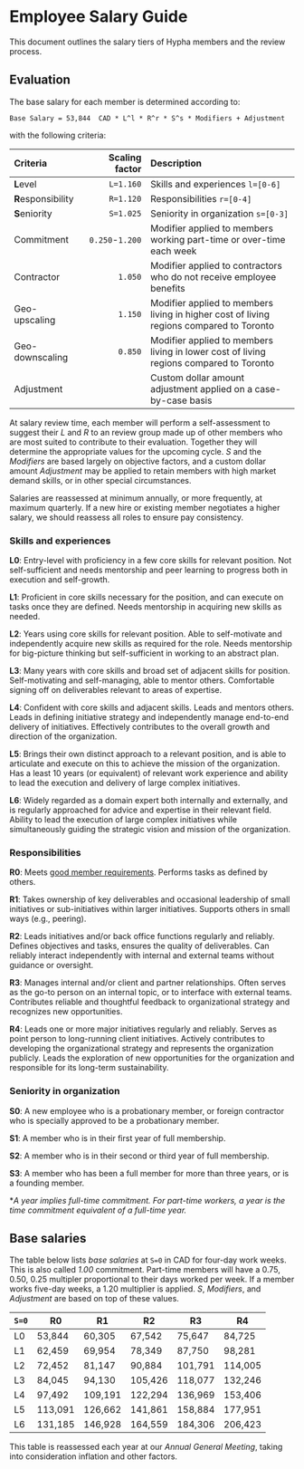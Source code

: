 # Employee Salary Guide

This document outlines the salary tiers of Hypha members and the review process.

## Evaluation

The base salary for each member is determined according to:

```
Base Salary = 53,844  CAD * L^l * R^r * S^s * Modifiers + Adjustment
```

with the following criteria:

| Criteria           | Scaling factor  | Description                                                                             |
|:-------------------|----------------:|:----------------------------------------------------------------------------------------|
| **L**evel          |       `L=1.160` | Skills and experiences `l=[0-6]`                                                        |
| **R**esponsibility |       `R=1.120` | Responsibilities `r=[0-4]`                                                              |
| **S**eniority      |       `S=1.025` | Seniority in organization `s=[0-3]`                                                     |
| Commitment         | `0.250`-`1.200` | Modifier applied to members working part-time or over-time each week                    |
| Contractor         |         `1.050` | Modifier applied to contractors who do not receive employee benefits                    |
| Geo-upscaling      |         `1.150` | Modifier applied to members living in higher cost of living regions compared to Toronto |
| Geo-downscaling    |         `0.850` | Modifier applied to members living in lower cost of living regions compared to Toronto  |
| Adjustment         |                 | Custom dollar amount adjustment applied on a case-by-case basis                         |

At salary review time, each member will perform a self-assessment to suggest their *L* and *R* to an review group made up of other members who are most suited to contribute to their evaluation. Together they will determine the appropriate values for the upcoming cycle. *S* and the *Modifiers* are based largely on objective factors, and a custom dollar amount *Adjustment* may be applied to retain members with high market demand skills, or in other special circumstances.

Salaries are reassessed at minimum annually, or more frequently, at maximum quarterly. If a new hire or existing member negotiates a higher salary, we should reassess all roles to ensure pay consistency.

### Skills and experiences

**L0**: Entry-level with proficiency in a few core skills for relevant position. Not self-sufficient and needs mentorship and peer learning to progress both in execution and self-growth.

**L1**: Proficient in core skills necessary for the position, and can execute on tasks once they are defined. Needs mentorship in acquiring new skills as needed.

**L2**: Years using core skills for relevant position. Able to self-motivate and independently acquire new skills as required for the role. Needs mentorship for big-picture thinking but self-sufficient in working to an abstract plan.

**L3**: Many years with core skills and broad set of adjacent skills for position. Self-motivating and self-managing, able to mentor others. Comfortable signing off on deliverables relevant to areas of expertise.

**L4**: Confident with core skills and adjacent skills. Leads and mentors others. Leads in defining initiative strategy and independently manage end-to-end delivery of initiatives. Effectively contributes to the overall growth and direction of the organization.

**L5**: Brings their own distinct approach to a relevant position, and is able to articulate and execute on this to achieve the mission of the organization. Has a least 10 years (or equivalent) of relevant work experience and ability to lead the execution and delivery of large complex initiatives.

**L6**: Widely regarded as a domain expert both internally and externally, and is regularly approached for advice and expertise in their relevant field. Ability to lead the execution of large complex initiatives while simultaneously guiding the strategic vision and mission of the organization.

### Responsibilities

**R0**: Meets [good member requirements](../Hypha-Worker-Co-operative/member-workers.md#being-a-good-member). Performs tasks as defined by others.

**R1**: Takes ownership of key deliverables and occasional leadership of small initiatives or sub-initiatives within larger initiatives. Supports others in small ways (e.g., peering).

**R2**: Leads initiatives and/or back office functions regularly and reliably. Defines objectives and tasks, ensures the quality of deliverables. Can reliably interact independently with internal and external teams without guidance or oversight.

**R3**: Manages internal and/or client and partner relationships. Often serves as the go-to person on an internal topic, or to interface with external teams. Contributes reliable and thoughtful feedback to organizational strategy and recognizes new opportunities.

**R4**: Leads one or more major initiatives regularly and reliably. Serves as point person to long-running client initiatives. Actively contributes to developing the organizational strategy and represents the organization publicly. Leads the exploration of new opportunities for the organization and responsible for its long-term sustainability.

### Seniority in organization

**S0**: A new employee who is a probationary member, or foreign contractor who is specially approved to be a probationary member.

**S1**: A member who is in their first year of full membership.

**S2**: A member who is in their second or third year of full membership.

**S3**: A member who has been a full member for more than three years, or is a founding member.

**A year implies full-time commitment. For part-time workers, a year is the time commitment equivalent of a full-time year.*

## Base salaries

The table below lists *base salaries* at `S=0` in CAD for four-day work weeks. This is also called *1.00* commitment. Part-time members will have a 0.75, 0.50, 0.25 multipler proportional to their days worked per week. If a member works five-day weeks, a 1.20 multiplier is applied. *S*, *Modifiers*, and *Adjustment* are based on top of these values.

|`S=0` |R0     |R1     |R2     |R3     |R4     |
|---|-------|-------|-------|-------|-------|
|L0 |53,844 |60,305 |67,542 |75,647 |84,725 |
|L1 |62,459 |69,954 |78,349 |87,750 |98,281 |
|L2 |72,452 |81,147 |90,884 |101,791|114,005|
|L3 |84,045 |94,130 |105,426|118,077|132,246|
|L4 |97,492 |109,191|122,294|136,969|153,406|
|L5 |113,091|126,662|141,861|158,884|177,951|
|L6 |131,185|146,928|164,559|184,306|206,423|

This table is reassessed each year at our *Annual General Meeting*, taking into consideration inflation and other factors.
